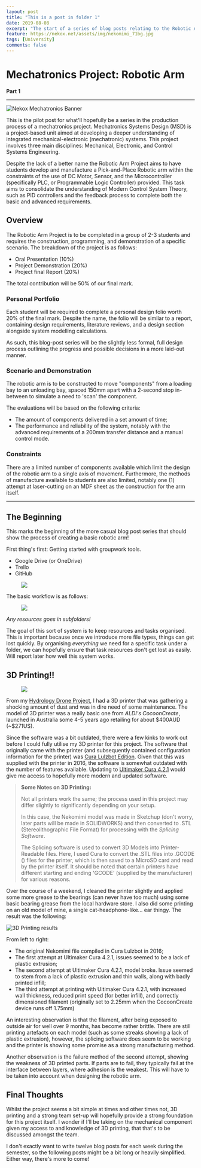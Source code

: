 ```yaml
---
layout: post
title: "This is a post in folder 1"
date: 2019-08-08
excerpt: "The start of a series of blog posts relating to the Robotic Arm Mechatronics Project"
feature: https://nekox.net/assets/img/nekomimi_71bg.jpg
tags: [University]
comments: false
---
```


# Mechatronics Project: Robotic Arm

**Part 1**

---

![Nekox Mechatronics Banner](https://nekox.net/assets/img/mechatronics-part-1/mechatronics_banner.jpg)



This is the pilot post for what'll hopefully be a series in the production process of a mechatronics project. Mechatronics Systems Design (MSD) is a project-based unit aimed at  developing a deeper understanding of integrated mechanical-electronic  (mechatronic) systems. This project involves three main disciplines:  Mechanical, Electronic, and Control Systems Engineering.

Despite the lack of a better name the Robotic Arm Project aims to have  students develop and manufacture a Pick-and-Place Robotic arm within  the constraints of the use of DC Motor, Sensor, and the Microcontroller  (specifically PLC, or Programmable Logic Controller) provided. This task  aims to consolidate the understanding of Modern Control System Theory,  such as PID controllers and the feedback process to complete both the basic and advanced requirements.

## Overview

The Robotic Arm Project is to be completed in a group of 2-3 students and requires the construction, programming, and demonstration of a specific scenario. The breakdown of the project is as follows:

* Oral Presentation (10%)
* Project Demonstration (20%)
* Project final Report (20%)

The total contribution will be 50% of our final mark.

### Personal Portfolio

Each student will be required to complete a personal design folio worth 20% of the final mark. Despite the name, the folio will be similar to a report, containing design requirements, literature reviews, and a design section alongside system modelling calculations.

As such, this blog-post series will be the slightly less formal, full design process outlining the progress and possible decisions in a more laid-out manner.

### Scenario and Demonstration

The robotic arm is to be constructed to move "components" from a loading bay to an unloading bay, spaced 150mm apart with a 2-second stop in-between to simulate a need to 'scan' the component.

The evaluations will be based on the following criteria:

* The amount of components delivered in a set amount of time;
* The performance and reliability of the system, notably with the advanced requirements of a 200mm transfer distance and a manual control mode.

### Constraints

There are a limited number of components available which limit the design of the robotic arm to a single axis of movement. Furthermore, the methods of manufacture available to students are also limited, notably one (1) attempt at laser-cutting on an MDF sheet as the construction for the arm itself.

---

## The Beginning

This marks the beginning of the more casual blog post series that should show the process of creating a basic robotic arm!

First thing's first: Getting started with groupwork tools. 

* Google Drive (or OneDrive)
* Trello
* GitHub

<figure>
<a href="https://nekox.net/assets/img/mechatronics-part-1/firefox_EuPm6w9biw.png"><img src="https://nekox.net/assets/img/mechatronics-part-1/firefox_EuPm6w9biw.png"></a>
</figure>

The basic workflow is as follows:

<figure>
<a href="https://nekox.net/assets/img/mechatronics-part-1/1565307011264.png"><img src="https://nekox.net/assets/img/mechatronics-part-1/1565307011264.png"></a>
</figure>

*Any resources goes in subfolders!*

The goal of this sort of system is to keep resources and tasks organised. This is important because once we introduce more file types, things can get lost quickly. By organising *everything* we need for a specific task under a folder, we can hopefully ensure that task resources don't get lost as easily. Will report later how well this system works.

## 3D Printing!!

<figure>
<a href="https://nekox.net/assets/img/mechatronics-part-1/3dp1.jpg"><img src="https://nekox.net/assets/img/mechatronics-part-1/3dp1.jpg"></a>
</figure>

From my [Hydrology Drone Project](https://github.com/Mikanwolfe/Hydrology-Drone-Zuiho), I had a 3D printer that was gathering a shocking amount of dust and was in dire need of some maintenance. The model of 3D printer was a really basic one from *ALDI's CocoonCreate*, launched in Australia some 4-5 years ago retailing for about \$400AUD (~\$271US).

Since the software was a bit outdated, there were a few kinks to work out before I could fully utilise my 3D printer for this project. The software that originally came with the printer (and subsequently contained configuration information for the printer) was [Cura Lulzbot Edition](https://www.lulzbot.com/cura). Given that this was supplied with the printer in 2016, the software is somewhat outdated with the number of features available. Updating to [Ultimaker Cura 4.2.1](https://ultimaker.com/software/ultimaker-cura) would give me access to hopefully more modern and updated software.

> **Some Notes on 3D Printing:**
>
> Not all printers work the same; the process used in this project may differ slightly to significantly depending on your setup.
>
> In this case, the Nekomimi model was made in Sketchup (don't worry, later parts will be made in SOLIDWORKS) and then converted to .STL (Stereolithographic File Format) for processing with the *Splicing Software*.
>
> The Splicing software is used to convert 3D Models into Printer-Readable files. Here, I used Cura to convert the .STL files into .GCODE () files for the printer, which is then saved to a MicroSD card and read by the printer itself. It should be noted that certain printers have different starting and ending 'GCODE' (supplied by the manufacturer) for various reasons. 

Over the course of a weekend, I cleaned the printer slightly and applied some more grease to the bearings (can never have too much) using some basic bearing grease from the local hardware store. I also did some printing on an old model of mine, a single cat-headphone-like... ear thingy. The result was the following:

![3D Printing results](https://nekox.net/assets/img/mechatronics-part-1/68416038_424633244927828_3113275836996780032_n.jpg)

From left to right:

* The original Nekomimi file compiled in Cura Lulzbot in 2016;
* The first attempt at Ultimaker Cura 4.2.1,  issues seemed to be a lack of plastic extrusion;
* The second attempt at Ultimaker Cura 4.2.1, model broke. Issue seemed to stem from a lack of plastic extrusion and thin walls, along with badly printed infill;
* The third attempt at printing with Ultimaker Cura 4.2.1, with increased wall thickness, reduced print speed (for better infill), and correctly dimensioned filament (originally set to 2.25mm when the CocoonCreate device runs off 1.75mm)

An interesting observation is that the filament, after being exposed to outside air for well over 9 months, has become rather brittle. There are still printing artefacts on each model (such as some streaks showing a lack of plastic extrusion), however, the splicing software does seem to be working and the printer is showing some promise as a strong manufacturing method.

Another observation is the failure method of the second attempt, showing the weakness of 3D printed parts. If parts are to fail, they typically fail at the interface between layers, where adhesion is the weakest. This will have to be taken into account when designing the robotic arm.

## Final Thoughts

Whilst the project seems a bit simple at times and other times not, 3D printing and a strong team set-up will hopefully provide a strong foundation for this project itself. I wonder if I'll be taking on the mechanical component given my access to and knowledge of 3D printing, that that's to be discussed amongst the team. 

I don't exactly want to write twelve blog posts for each week during the semester, so the following posts might be a bit long or heavily simplified. Either way, there's more to come!